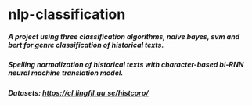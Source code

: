 # nlp-classification

##### A project using three classification algorithms, naive bayes, svm and bert for genre classification of historical texts.
##### Spelling normalization of historical texts with character-based bi-RNN neural machine translation model.
##### Datasets: https://cl.lingfil.uu.se/histcorp/
